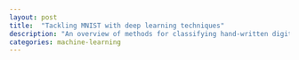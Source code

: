 ```yaml
---
layout: post
title:  "Tackling MNIST with deep learning techniques"
description: "An overview of methods for classifying hand-written digits"
categories: machine-learning
---
```

